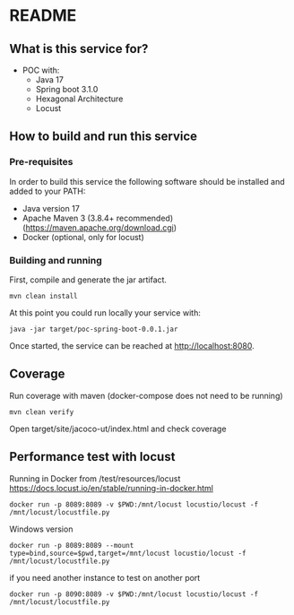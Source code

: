 
# README #

## What is this service for? ##

* POC with:
  * Java 17
  * Spring boot 3.1.0
  * Hexagonal Architecture
  * Locust

## How to build and run this service ##

### Pre-requisites ###

In order to build this service the following software should be installed and added to your PATH:

- Java version 17
- Apache Maven 3 (3.8.4+ recommended) (<https://maven.apache.org/download.cgi>)
- Docker (optional, only for locust)

### Building and running ###
First, compile and generate the jar artifact.
```
mvn clean install
```
At this point you could run locally your service with:
```
java -jar target/poc-spring-boot-0.0.1.jar
```
Once started, the service can be reached at <http://localhost:8080>.

## Coverage ## 

Run coverage with maven (docker-compose does not need to be running)
```
mvn clean verify
```

Open target/site/jacoco-ut/index.html and check coverage

## Performance test with locust ## 

Running in Docker from /test/resources/locust
https://docs.locust.io/en/stable/running-in-docker.html

```
docker run -p 8089:8089 -v $PWD:/mnt/locust locustio/locust -f /mnt/locust/locustfile.py
```

Windows version
```
docker run -p 8089:8089 --mount type=bind,source=$pwd,target=/mnt/locust locustio/locust -f /mnt/locust/locustfile.py
```

if you need another instance to test on another port
```
docker run -p 8090:8089 -v $PWD:/mnt/locust locustio/locust -f /mnt/locust/locustfile.py
```
